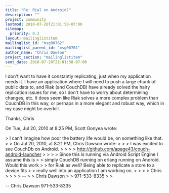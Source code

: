 ```yaml
---
title: "Re: Rial on Android?"
description: ""
project: community
lastmod: 2010-07-20T21:01:58-07:00
sitemap:
  priority: 0.2
layout: mailinglistitem
mailinglist_id: "msg00762"
mailinglist_parent_id: "msg00761"
author_name: "Chris Dawson"
project_section: "mailinglistitem"
sent_date: 2010-07-20T21:01:58-07:00
---
```



I don't want to have it constantly replicating, just when my application
needs it. I have an application where I will need to push a large chunk of
public data to, and Riak (and CouchDB) have already solved the hairy
replication issues for me, so I don't have to worry about determining
changes, etc. It does seem like Riak solves a more complex problem than
CouchDB in this way, or perhaps in a more elegant and robust way, which in
my case might be overkill.

Thanks,
Chris

On Tue, Jul 20, 2010 at 8:25 PM, Scott Gonyea  wrote:

&gt; I can't imagine how poor the battery life would be, on something like that.
&gt;
&gt; On Jul 20, 2010, at 8:21 PM, Chris Dawson wrote:
&gt;
&gt; &gt; I was excited to see CouchDb on Android.
&gt; &gt;
&gt; &gt; http://github.com/apage43/couch-android-launcher
&gt; &gt;
&gt; &gt; Since this is running via Android Script Engine I assume this is
&gt; &gt; simply CouchDB running on erlang running on Android. Would this work
&gt; &gt; for Riak as well? Being able to replicate a store to a device fits
&gt; &gt; really well into an application I am working on.
&gt; &gt;
&gt; &gt; Chris
&gt; &gt;
&gt; &gt; --
&gt; &gt; Chris Dawson
&gt; &gt; 971-533-8335
&gt; &gt;


-- 
Chris Dawson
971-533-8335
